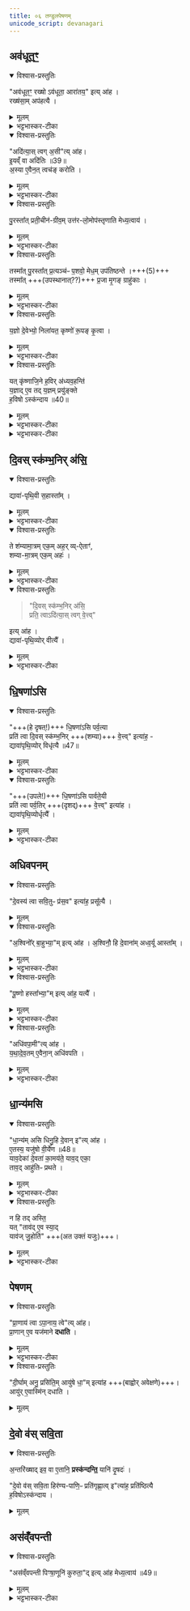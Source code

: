 ```yaml
---
title: ०६ तण्डुलपेषणम् 
unicode_script: devanagari
---
```


## अव॑धूत॒ꣳ॒
<div class="js_include" url="/vedAH_yajuH/taittirIyam/brAhmaNam/brAhmaNam/sarva-prastutiH/3/2_darsha-pUrNa-mAsAdi/05_vrIhyavaghAtaH/avadhUtam.md" unfilled newLevelForH1="5" includeTitle="false">   


<details open><summary>विश्वास-प्रस्तुतिः</summary>

"अव॑धूत॒ꣳ॒ रख्षो ऽव॑धूता॒ आरा॑तय॒" इत्य् आ॑ह ।  
रख्ष॑सा॒म् अप॑हत्यै ।
</details>

<details><summary>मूलम्</summary>

"अव॑धूत॒ꣳ॒ रख्षोऽव॑धूता॒ आरा॑तय॒" इत्या॑ह ।  
रख्ष॑सा॒मप॑हत्यै ।
</details>

<details><summary>भट्टभास्कर-टीका</summary>

अवधूतमिति कृष्णाजिनाधिवसनम् ।
</details>


<details open><summary>विश्वास-प्रस्तुतिः</summary>

"अदि॑त्या॒स् त्वग् अ॒सी"त्य् आ॑ह।  
इ॒यव्ँ वा अदि॑तिः ॥39॥  
अ॒स्या ए॒वैन॒त् त्वच॑ङ् करोति ।
</details>

<details><summary>मूलम्</summary>

"अदि॑त्या॒स्त्वग॒सी"त्या॑ह।  
इ॒यव्ँ वा अदि॑तिः ॥39॥  
अ॒स्या ए॒वैन॒त्त्वच॑ङ्करोति ।
</details>

<details><summary>भट्टभास्कर-टीका</summary>

अदित्या इति कृष्णाजिनोत्तरणम् ।
</details>

<details open><summary>विश्वास-प्रस्तुतिः</summary>

पु॒रस्ता᳚त् प्रती॒चीन॑-ग्रीव॒म् उत्त॑र-लो॒मोप॑स्तृणाति मेध्य॒त्वाय॑ ।
</details>

<details><summary>मूलम्</summary>

पु॒रस्ता᳚त्प्रती॒चीन॑ग्रीव॒मुत्त॑रलो॒मोप॑स्तृणाति मेध्य॒त्वाय॑ ।
</details>

<details><summary>भट्टभास्कर-टीका</summary>

प्रतिष्ठित्या इति । आत्मीयत्वेन पृथिव्या अनुज्ञातत्वात् प्रतिष्ठितत्वम् ॥
</details>

<details open><summary>विश्वास-प्रस्तुतिः</summary>

तस्मा᳚त् पु॒रस्ता᳚त् प्र॒त्यञ्च॑ᳶ प॒शवो॒ मेध॒म् उप॑तिष्ठन्ते ।+++(5)+++  
तस्मा᳚त् +++(उपस्थानात्??)+++ प्र॒जा मृ॒गङ् ग्राहु॑काः ।
</details>

<details><summary>मूलम्</summary>

तस्मा᳚त्पु॒रस्ता᳚त्प्र॒त्यञ्च॑ᳶ प॒शवो॒ मेध॒मुप॑तिष्ठन्ते ।  
तस्मा᳚त्प्र॒जा मृ॒गङ्ग्राहु॑काः ।
</details>

<details><summary>भट्टभास्कर-टीका</summary>

6पुरस्तादिति ॥ पुरस्ताद् आरभ्य पुरस्ताद्-भसत्कं+++(=??)+++ प्रतीचीन-ग्रीवं उपरि-स्थित-रोमाजिनम् उपस्तृणाति  
मेध्यत्वाय यज्ञार्हत्वाय,  
तस्मात् पूर्वस्यां दिशि स्थिताः प्रत्यङ्मुखाः पशवः यज्ञं उपतिष्ठन्ते ।  
तस्मान् मेध्यत्वाद् एव यज्ञोपयुक्तत्वात्  
प्रजा मृगं **ग्राहुकाः** ताच्छील्येन ग्रहीत्र्यः । छान्दस उकञ् ।
</details>

<details open><summary>विश्वास-प्रस्तुतिः</summary>

य॒ज्ञो दे॒वेभ्यो॒ निला॑यत॒ कृष्णो॑ रू॒पङ् कृ॒त्वा ।
</details>

<details><summary>मूलम्</summary>

य॒ज्ञो दे॒वेभ्यो॒ निला॑यत॒ कृष्णो॑ रू॒पङ्कृ॒त्वा ।
</details>

<details><summary>भट्टभास्कर-टीका</summary>

कृष्ण इति । कृष्णमृगो भूत्वा रूपं च तदीयं कृत्वा देवेभ्यो यज्ञो निलायत निरगच्छत् । 'उपसर्गस्यायतौ' इति लत्वम् ।
</details>


<details open><summary>विश्वास-प्रस्तुतिः</summary>

यत् कृ॑ष्णाजि॒ने ह॒विर् अ॑ध्यव॒हन्ति॑  
य॒ज्ञाद् ए॒व तद् य॒ज्ञम् प्रयु॑ङ्क्ते  
ह॒विषो ऽस्क॑न्दाय ॥40॥
</details>

<details><summary>मूलम्</summary>

यत् कृ॑ष्णाजि॒ने ह॒विर॑ध्यव॒हन्ति॑ ।  
य॒ज्ञादे॒व तद्य॒ज्ञम्प्रयु॑ङ्क्ते ।
ह॒विषोऽस्क॑न्दाय ॥40॥
</details>

<details><summary>भट्टभास्कर-टीका</summary>

यज्ञादिति । यज्ञादेव तत् यज्ञं प्रयुङ्क्ते । ल्यब्लोपे वा कर्मणि पञ्चमी । यज्ञमेवोपस्तीर्य तत्र यज्ञं प्रयुङ्क्ते तद्धविषोऽस्कन्दाय भवति स्कन्दस्यापि यज्ञ एवानुप्रविष्टत्वात्॥
</details>
</div>


<details><summary>भट्टभास्कर-टीका</summary>

1अवधूतमित्यादि ॥ गतम् । हविरधिपिनष्टीति विशेषः ॥
</details>

## दि॒वस् स्क॑म्भ॒निर् अ॑सि॒
<details open><summary>विश्वास-प्रस्तुतिः</summary>

द्यावा॑-पृथि॒वी स॒हास्ता᳚म् ।
</details>

<details><summary>मूलम्</summary>

द्यावा॑पृथि॒वी स॒हास्ता᳚म् ।
</details>

<details><summary>भट्टभास्कर-टीका</summary>

2द्यावापृथिवी सहेत्यादि ॥ सह एकीभूते आस्ताम् ।
</details>

<details open><summary>विश्वास-प्रस्तुतिः</summary>

ते श॑म्यामा॒त्रम् एक॒म् अह॒र् व्य्-ऐताꣳ॑,  
शम्या-मा॒त्रम् एक॒म् अहः॑ ।
</details>

<details><summary>मूलम्</summary>

ते श॑म्यामा॒त्रमेक॒मह॒र्व्यैताꣳ॑ शम्यामा॒त्रमेक॒महः॑ ।
</details>

<details><summary>भट्टभास्कर-टीका</summary>

एकैकस्मिन् अहनि **शम्यामात्रं** शम्याप्रमाणं **व्यैतां** विश्लिष्टे अभूताम् । 'चादिलोपे विभाषा' इति निघाताभावः । 'तिङि चोदात्तवति, इति गतेरनुदात्तत्वे आट उदात्तत्वम् ॥
</details>

<details open><summary>विश्वास-प्रस्तुतिः</summary>

> "दि॒वस् स्क॑म्भ॒निर् अ॑सि॒  
प्रति॒ त्वाऽदि॑त्या॒स् त्वग् वे॒त्त्व्"  

इत्य् आ॑ह ।  
द्यावा॑-पृथि॒व्योर् वीत्यै᳚ ।
</details>

<details><summary>मूलम्</summary>

"दि॒वस्स्क॑म्भ॒निर॑सि॒ प्रति॒ त्वाऽदि॑त्या॒स्त्वग्वे॒"त्त्वित्या॑ह ।  
द्यावा॑पृथि॒व्योर्वीत्यै᳚ ।
</details>

<details><summary>भट्टभास्कर-टीका</summary>

3दिव इति शम्यानिधानम् ॥ दिवः स्कम्भनिः धारयित्री त्वमसीति ।  
पृथिव्या दिवः पृथग्-वचनं **द्यावापृथिव्योः वीत्यै** भवति विश्लेषाय भवति मध्ये वा तयोश्शम्याऽवस्थापनात् । 'तादौ च' इति गतेः प्रकृतिस्वरत्वम् ॥
</details>

## धि॒षणा॑ऽसि
<details open><summary>विश्वास-प्रस्तुतिः</summary>

"+++(हे दृषत्!)+++ धि॒षणा॑ऽसि पर्व॒त्या  
प्रति॑ त्वा दि॒वस् स्क॑म्भ॒निर् +++(शम्या)+++ वे॒त्त्व्" इत्या॑ह॒ -  
द्यावा॑पृथि॒व्योर् विधृ॑त्यै ॥47॥  
</details>

<details><summary>मूलम्</summary>

"धि॒षणा॑ऽसि पर्व॒त्या प्रति॑ त्वा दि॒वस्स्क॑म्भ॒निर्वे॒त्त्वि"त्या॑ह ।  
द्यावा॑पृथि॒व्योर्विधृ॑त्यै ॥47॥  
</details>

<details><summary>भट्टभास्कर-टीका</summary>

4धिषणाऽसीति शम्यायां दृषदोऽत्याधानम् ॥ द्युपृथिव्योः स्कम्भन्या शम्यया चर्मदृषदोर्मध्यस्थया द्यावापृथिव्योः विधृतिः पृथक्त्वेनावस्थानम् । धृङ् अवस्थाने ॥
</details>

<details open><summary>विश्वास-प्रस्तुतिः</summary>

"+++(उपले!)+++ धि॒षणा॑ऽसि पार्वते॒यी  
प्रति॑ त्वा पर्व॒तिर् +++(दृशद्)+++ वे॒त्त्व्" इत्या॑ह ।  
द्यावा॑पृथि॒व्योर्धृत्यै᳚ ।
</details>

<details><summary>मूलम्</summary>

"धि॒षणा॑ऽसि पार्वते॒यी प्रति॑ त्वा पर्व॒तिर्वे॒त्त्वि"त्या॑ह ।  
द्यावा॑पृथि॒व्योर्धृत्यै᳚ ।
</details>

<details><summary>भट्टभास्कर-टीका</summary>

5धिषणाऽसि पार्वतेयीति दृषद्युपलात्याधानम् ॥ दृषदुपलयोः द्युपृथिवीस्थानीययोः प्रतिवेदनं उपर्यधोभावेनावस्थानाभ्यनुज्ञानं तद्द्यावापृथिव्योर्धृत्यै धारणाय अच्युतये भवति ॥
</details>

## अधिवपनम्
<div class="js_include" url="/vedAH_yajuH/taittirIyam/brAhmaNam/brAhmaNam/sarva-prastutiH/3/2_darsha-pUrNa-mAsAdi/04_havir-nirvApaH/devasya_tvA_savituH.md"  newLevelForH1="5" includeTitle="false"> 

<details open><summary>विश्वास-प्रस्तुतिः</summary>

"दे॒वस्य॑ त्वा सवि॒तुᳶ प्र॑स॒व" इत्या॑ह॒ प्रसू᳚त्यै ।
</details>

<details><summary>मूलम्</summary>

"दे॒वस्य॑ त्वा सवि॒तुᳶ प्र॑स॒व" इत्या॑ह॒ प्रसू᳚त्यै ।
</details>

<div class="js_include" url="/vedAH_yajuH/taittirIyam/brAhmaNam/brAhmaNam/sarva-prastutiH/3/2_darsha-pUrNa-mAsAdi/04_havir-nirvApaH/ashvinor_bAhubhyAm.md"  newLevelForH1="5" includeTitle="false"> 

<details open><summary>विश्वास-प्रस्तुतिः</summary>

"अ॒श्विनो᳚र् बा॒हुभ्या॒"म् इत्य् आ॑ह ।
अ॒श्विनौ॒ हि दे॒वाना॑म् अध्व॒र्यू आस्ता᳚म् ।
</details>

<details><summary>मूलम्</summary>

"अ॒श्विनो᳚र्बा॒हुभ्या॒"मित्या॑ह ।
अ॒श्विनौ॒ हि दे॒वाना॑मध्व॒र्यू आस्ता᳚म् ।
</details>

<details><summary>भट्टभास्कर-टीका</summary>

अध्वर्यू इति । अध्वरस्य नेतारौ मणिबन्धादुपरि वा स्तः ।
</details>

<details open><summary>विश्वास-प्रस्तुतिः</summary>

"पू॒ष्णो हस्ता᳚भ्या॒"म् इत्य् आ॑ह॒ यत्यै᳚ ।
</details>

<details><summary>मूलम्</summary>

"पू॒ष्णो हस्ता᳚भ्या॒"मित्या॑ह॒ यत्यै᳚ ।
</details>

<details><summary>भट्टभास्कर-टीका</summary>

यत्यै यमनाय धारणाय ॥
</details>
</div>  
</div>  

<details open><summary>विश्वास-प्रस्तुतिः</summary>

"अधि॑वपा॒मी"त्य् आ॑ह ।  
य॒था॒दे॒व॒तम् ए॒वैना॒न् अधि॑वपति ।
</details>

<details><summary>मूलम्</summary>

"अधि॑वपा॒मी"त्या॑ह ।  
य॒था॒दे॒व॒तमे॒वैना॒नधि॑वपति ।
</details>

<details><summary>भट्टभास्कर-टीका</summary>

6देवस्येति पुरोडाशीयाधिवपनम् ॥ 'अग्नये जुष्टमधिवपामि' इति विशेषः । तत्र 'अग्नये जुष्टं निर्वपाम्यग्नीषोमाभ्याम्' इति वचनात् यथादेवतमेवैनानधिवपति ॥
</details>

## धा॒न्य॑मसि
<details open><summary>विश्वास-प्रस्तुतिः</summary>

"धा॒न्य॑म् असि धिनु॒हि दे॒वान् इ"त्य् आ॑ह ।       
ए॒तस्य॒ यजु॑षो वी॒र्ये॑ण ॥48॥  
याव॒देका॑ दे॒वता॑ का॒मय॑ते॒ याव॒द् एका॒  
ताव॒द् आहु॑तिᳶ प्रथते ।
</details>

<details><summary>मूलम्</summary>

"धा॒न्य॑मसि धिनु॒हि दे॒वानि"त्या॑ह ।       
ए॒तस्य॒ यजु॑षो वी॒र्ये॑ण ॥48॥  
याव॒देका॑ दे॒वता॑ का॒मय॑ते॒ याव॒देका᳚ ।
ताव॒दाहु॑तिᳶ प्रथते ।
</details>

<details><summary>भट्टभास्कर-टीका</summary>

7धान्यमसीत्यधिवपनम् ॥ तत्र धिनुहि प्रीणय देवान् इत्येतन्मन्त्रपदबलेन तावदाहुतिः प्रथते पृथुतरा भवति । कियती? एकैका देवता यावद् यावत् कामयते तावत्तावत् पृथुः प्रथीयसी प्रतिष्ठा भवति । पूर्ववन्निघाताभावः ।
</details>


<details open><summary>विश्वास-प्रस्तुतिः</summary>

न हि तद् अस्ति॒  
यत् "ताव॑द् ए॒व स्या॒द्  
याव॑ज् जु॒होति॑" +++(अत उक्तं यजुः)+++।
</details>

<details><summary>मूलम्</summary>

न हि तदस्ति॑ ।
यत्ताव॑दे॒व स्यात् ।
याव॑ज्जु॒होति॑ ।
</details>

<details><summary>भट्टभास्कर-टीका</summary>

ननु अवदानमात्रं हूयते, न च कामस्य समुद्रस्येवान्तो ऽस्ति,  
तत्कथं कामानुरूपत्वसिद्धिरित्याह - न हीति । यत्प्रमाणं हूयते तावत्प्रमाणेनैव सर्वदा स्थातव्यमिति न हि तादृशं नियामकवचनमस्ति ॥
</details>

## पेषणम्
<details open><summary>विश्वास-प्रस्तुतिः</summary>

"प्रा॒णाय॑ त्वा ऽपा॒नाय॒ त्वे"त्य् आ॑ह।  
प्रा॒णान् ए॒व यज॑माने **दधाति** ।  
</details>

<details><summary>मूलम्</summary>

"प्रा॒णाय॑ त्वाऽपा॒नाय॒ त्वे"त्या॑ह ।  
प्रा॒णाने॒व यज॑माने दधाति ।  
</details>

<details><summary>भट्टभास्कर-टीका</summary>

8प्राणायेत्यन्ववेक्षते ॥ देवो व इति कृष्णाजिने पिष्टानि प्रस्कन्दयति । गतमन्यत् ॥
</details>

<details open><summary>विश्वास-प्रस्तुतिः</summary>

"दी॒र्घाम् अनु॒ प्रसि॑ति॒म् आयु॑षे धा॒"म् इत्या॑ह +++(बाह्वोर् अवेक्षणे)+++।   
आयु॑र् ए॒वास्मि॑न् दधाति ।
</details>

<details><summary>मूलम्</summary>

"दी॒र्घामनु॒ प्रसि॑ति॒मायु॑षे धा॒"मित्या॑ह ।   
आयु॑रे॒वास्मि॑न्दधाति ।
</details>

## दे॒वो व॑स् सवि॒ता
<details open><summary>विश्वास-प्रस्तुतिः</summary>

अ॒न्तरि॑ख्षाद् इव॒ वा ए॒तानि॒ **प्रस्क॑न्दन्ति॒** यानि॑ दृ॒षदः॑ ।   

"दे॒वो व॑स् सवि॒ता हिर॑ण्य-पाणि॒ᳶ प्रति॑गृह्णा॒त्व् इ"त्या॑ह॒ प्रति॑ष्ठित्यै   
ह॒विषोऽस्क॑न्दाय ।  
</details>

<details><summary>मूलम्</summary>

अ॒न्तरि॑ख्षादिव॒ वा ए॒तानि॒ प्रस्क॑न्दन्ति॒ यानि॑ दृ॒षदः॑ ।   

"दे॒वो व॑स्सवि॒ता हिर॑ण्यपाणि॒ᳶ प्रति॑गृह्णा॒त्वि"त्या॑ह॒ प्रति॑ष्ठित्यै ।   
ह॒विषोऽस्क॑न्दाय ।  
</details>

## अस॑व्ँवपन्ती
<details open><summary>विश्वास-प्रस्तुतिः</summary>

"अस॑व्ँवपन्ती पिꣳषा॒णूनि॑ कुरुता॒"द् इत्य् आ॑ह मेध्य॒त्वाय॑ ॥49॥   
</details>

<details><summary>मूलम्</summary>

"अस॑व्ँवपन्ती पिꣳषा॒णूनि॑ कुरुता॒"दित्या॑ह मेध्य॒त्वाय॑ ॥49॥   
</details>

<details><summary>भट्टभास्कर-टीका</summary>

9असंवपन्तीति दास्यादेः संप्रैषः ॥ असंवपन्ती पिष्टान्यन्यत्र किञ्चिदप्रक्षिपन्ती पिंष पिण्ढि अणूनि सूक्ष्माणि च पिष्टानि कुरुतात् कुर्विति वचनं मेधार्हत्वाय । पिषेर्लोटि द्विकरणता ॥

इति तैत्तिरीयब्राह्मणे तृतीये द्वितीये षष्ठोऽनुवाकः ॥  

</details>

